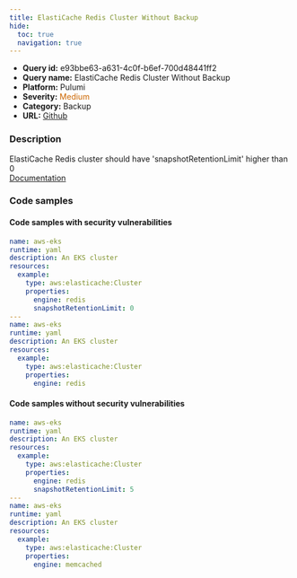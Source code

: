 ```yaml
---
title: ElastiCache Redis Cluster Without Backup
hide:
  toc: true
  navigation: true
---
```


<style>
  .highlight .hll {
    background-color: #ff171742;
  }
  .md-content {
    max-width: 1100px;
    margin: 0 auto;
  }
</style>

-   **Query id:** e93bbe63-a631-4c0f-b6ef-700d48441ff2
-   **Query name:** ElastiCache Redis Cluster Without Backup
-   **Platform:** Pulumi
-   **Severity:** <span style="color:#C60">Medium</span>
-   **Category:** Backup
-   **URL:** [Github](https://github.com/Checkmarx/kics/tree/master/assets/queries/pulumi/aws/elasticache_redis_cluster_without_backup)

### Description
ElastiCache Redis cluster should have 'snapshotRetentionLimit' higher than 0<br>
[Documentation](https://www.pulumi.com/registry/packages/aws/api-docs/elasticache/cluster/#snapshotretentionlimit_yaml)

### Code samples
#### Code samples with security vulnerabilities
```yaml title="Postitive test num. 1 - yaml file" hl_lines="9 17"
name: aws-eks
runtime: yaml
description: An EKS cluster
resources:
  example:
    type: aws:elasticache:Cluster
    properties:
      engine: redis
      snapshotRetentionLimit: 0
---
name: aws-eks
runtime: yaml
description: An EKS cluster
resources:
  example:
    type: aws:elasticache:Cluster
    properties:
      engine: redis

```


#### Code samples without security vulnerabilities
```yaml title="Negative test num. 1 - yaml file"
name: aws-eks
runtime: yaml
description: An EKS cluster
resources:
  example:
    type: aws:elasticache:Cluster
    properties:
      engine: redis
      snapshotRetentionLimit: 5
---
name: aws-eks
runtime: yaml
description: An EKS cluster
resources:
  example:
    type: aws:elasticache:Cluster
    properties:
      engine: memcached

```
